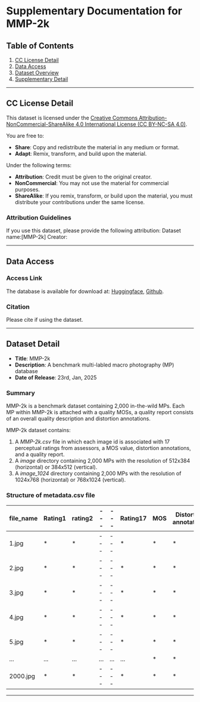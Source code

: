 # Supplementary Documentation for MMP-2k

## Table of Contents
1. [CC License Detail](#cc-license-detail)
2. [Data Access](#data-access)
3. [Dataset Overview](#dataset-verview)
4. [Supplementary Detail](#dataset-detail)

---

## CC License Detail
This dataset is licensed under the [Creative Commons Attribution-NonCommercial-ShareAlike 4.0 International License (CC BY-NC-SA 4.0)](https://creativecommons.org/licenses/by-nc-sa/4.0/).

You are free to:
- **Share**: Copy and redistribute the material in any medium or format.
- **Adapt**: Remix, transform, and build upon the material.

Under the following terms:
- **Attribution**: Credit must be given to the original creator.
- **NonCommercial**: You may not use the material for commercial purposes.
- **ShareAlike**: If you remix, transform, or build upon the material, you must distribute your contributions under the same license.

### Attribution Guidelines
If you use this dataset, please provide the following attribution:
Dataset name:[MMP-2k]
Creator:


---

## Data Access
### Access Link
The database is available for download at: [Huggingface](https://huggingface.co/datasets/MMP-2k/MMP-2k), [Github](https://github.com/MMP-2k/MMP-2k). 

### Citation
Please cite if using the dataset.


---

## Dataset Detail
- **Title**: MMP-2k
- **Description**: A benchmark multi-labled macro photography (MP) database
- **Date of Release**: 23rd, Jan, 2025

### Summary
MMP-2k is a benchmark dataset containing 2,000 in-the-wild MPs. Each MP within MMP-2k is attached with a quality MOSs, a quality report consists of an overall quality description and distortion annotations.

MMP-2k dataset contains:
1. A *MMP-2k.csv* file in which each image id is associated with 17 perceptual ratings from assessors, a MOS value, distortion annotations, and a quality report. 
2. A *image* directory containing 2,000 MPs with the resolution of 512x384 (horizontal) or 384x512 (vertical).
3. A *image_1024* directory containing 2,000 MPs with the resolution of 1024x768 (horizontal) or 768x1024 (vertical).

### Structure of metadata.csv file
| file_name  | Rating1 | rating2 | --- | --- | Rating17 | MOS  |Distortion annotations| Quality report|
|------------|---------------------|---------------------|-----|-----|-----------------------|------|----|---|
| 1.jpg     |    *             |        *          | --- | --- |       *           |  * |* | *|
| 2.jpg     |   *             |          *       | --- | --- |         *         |*   | *| *|
| 3.jpg     |         *       |      *          | --- | --- |       *         |  * | *|* |
| 4.jpg     |         *        |        *       | --- | --- |             *     |  * |* |* |
| 5.jpg     |      *           |       *         | --- | --- |          *      | *| *|* |
| ...        | ...                 | ...                 | ... | ... | ...                   | *  |* | *|
| 2000.jpg    |     *           |      *          | --- | --- |          *         | *  |* |* |
                  
---





